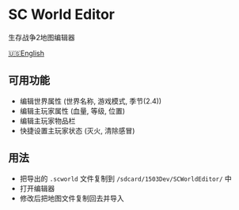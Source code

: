 # SC World Editor
生存战争2地图编辑器

[🇺🇸English](README.en.md)

## 可用功能
- 编辑世界属性 (世界名称, 游戏模式, 季节(2.4))
- 编辑主玩家属性 (血量, 等级, 位置)
- 编辑主玩家物品栏
- 快捷设置主玩家状态 (灭火, 清除感冒)

## 用法
- 把导出的 `.scworld` 文件复制到 `/sdcard/1503Dev/SCWorldEditor/` 中
- 打开编辑器
- 修改后把地图文件复制回去并导入
